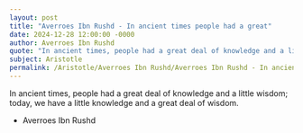 ```yaml
---
layout: post
title: "Averroes Ibn Rushd - In ancient times people had a great"
date: 2024-12-28 12:00:00 -0000
author: Averroes Ibn Rushd
quote: "In ancient times, people had a great deal of knowledge and a little wisdom; today, we have a little knowledge and a great deal of wisdom."
subject: Aristotle
permalink: /Aristotle/Averroes Ibn Rushd/Averroes Ibn Rushd - In ancient times people had a great
---
```


In ancient times, people had a great deal of knowledge and a little wisdom; today, we have a little knowledge and a great deal of wisdom.

- Averroes Ibn Rushd
